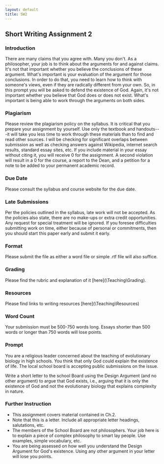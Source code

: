 ```yaml
---
layout: default
title: SW2
---
```


## Short Writing Assignment 2

### Introduction

There are many claims that you agree with. Many you don't. As a philosopher, your job is to think about the arguments for and against claims. It's not that important whether you believe the conclusions of these argument. What's important is your evaluation of the argument for those conclusions. In order to do that, you need to learn how to think with someone's views, even if they are radically different from your own. So, in this prompt you will be asked to defend the existence of God. Again, it's not important whether you believe that God does or does not exist. What's important is being able to work through the arguments on both sides.  


### Plagiarism

Please review the plagiarism policy on the syllabus. It is critical that you prepare your assignment by yourself. Use only the textbook and handouts---it will take you less time to work through these materials than to find and read other sources. I will be checking for significant overlaps between submission as well as checking answers against Wikipedia, internet search results, standard essay sites, etc. If you include material in your essay without citing it, you will receive 0 for the assignment. A second violation will result in a 0 for the course, a report to the Dean, and a petition for a note to be added to your permanent academic record. 

### Due Date
Please consult the syllabus and course website for the due date.

### Late Submissions

Per the policies outlined in the syllabus, late work will not be accepted. As the policies also state, there are no make-ups or extra credit opportunities. Any request for special treatment will be ignored. If you foresee difficulties submitting work on time, either because of personal or commitments, then you should start this paper early and submit it early. 

### Format
Please submit the file as either a word file or simple .rtf file will also suffice.

### Grading
Please find the rubric and explanation of it [here](\Teaching\Grading\).

### Resources
Please find links to writing resources [here](\Teaching\Resources\)

### Word Count

Your submission must be 500-750 words long. Essays shorter than 500 words or longer than 750 words will lose points. 


### Prompt

You are a religious leader concerned about the teaching of evolutionary biology in high schools. You think that only God could explain the existence of life. The local school board is accepting public submissions on the issue. 

Write a short letter to the school Board using the Design Argument (and no other argument) to argue that God exists, i.e., arguing that it is only the existence of God and not the evolutionary biology that explains complexity in nature.

### Further Instruction 

+ This assignment covers material contained in Ch.2.
+ Note that this is a letter. Include all appropriate letter headings, salutations, etc. 
+ The members of the School Board are not philosophers. Your job here is to explain a piece of complex philosophy to smart lay people. Use examples, simple vocabulary, etc. 
+ You are being assessed on how well you understand the Design Argument for God's existence. Using any other argument in your letter will lose you points.  





